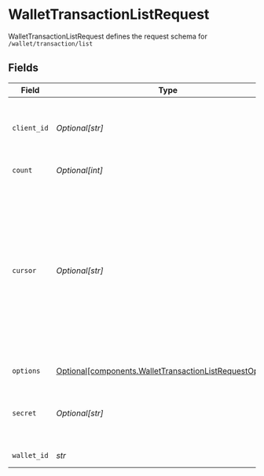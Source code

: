 # WalletTransactionListRequest

WalletTransactionListRequest defines the request schema for `/wallet/transaction/list`


## Fields

| Field                                                                                                                                                                                                                                                                                                                                                                                                      | Type                                                                                                                                                                                                                                                                                                                                                                                                       | Required                                                                                                                                                                                                                                                                                                                                                                                                   | Description                                                                                                                                                                                                                                                                                                                                                                                                |
| ---------------------------------------------------------------------------------------------------------------------------------------------------------------------------------------------------------------------------------------------------------------------------------------------------------------------------------------------------------------------------------------------------------- | ---------------------------------------------------------------------------------------------------------------------------------------------------------------------------------------------------------------------------------------------------------------------------------------------------------------------------------------------------------------------------------------------------------- | ---------------------------------------------------------------------------------------------------------------------------------------------------------------------------------------------------------------------------------------------------------------------------------------------------------------------------------------------------------------------------------------------------------- | ---------------------------------------------------------------------------------------------------------------------------------------------------------------------------------------------------------------------------------------------------------------------------------------------------------------------------------------------------------------------------------------------------------- |
| `client_id`                                                                                                                                                                                                                                                                                                                                                                                                | *Optional[str]*                                                                                                                                                                                                                                                                                                                                                                                            | :heavy_minus_sign:                                                                                                                                                                                                                                                                                                                                                                                         | Your Plaid API `client_id`. The `client_id` is required and may be provided either in the `PLAID-CLIENT-ID` header or as part of a request body.                                                                                                                                                                                                                                                           |
| `count`                                                                                                                                                                                                                                                                                                                                                                                                    | *Optional[int]*                                                                                                                                                                                                                                                                                                                                                                                            | :heavy_minus_sign:                                                                                                                                                                                                                                                                                                                                                                                         | The number of transactions to fetch                                                                                                                                                                                                                                                                                                                                                                        |
| `cursor`                                                                                                                                                                                                                                                                                                                                                                                                   | *Optional[str]*                                                                                                                                                                                                                                                                                                                                                                                            | :heavy_minus_sign:                                                                                                                                                                                                                                                                                                                                                                                         | A base64 value representing the latest transaction that has already been requested. Set this to `next_cursor` received from the previous `/wallet/transaction/list` request. If provided, the response will only contain transactions created before that transaction. If omitted, the response will contain transactions starting from the most recent, and in descending order by the `created_at` time. |
| `options`                                                                                                                                                                                                                                                                                                                                                                                                  | [Optional[components.WalletTransactionListRequestOptions]](../../models/components/wallettransactionlistrequestoptions.md)                                                                                                                                                                                                                                                                                 | :heavy_minus_sign:                                                                                                                                                                                                                                                                                                                                                                                         | Additional wallet transaction options                                                                                                                                                                                                                                                                                                                                                                      |
| `secret`                                                                                                                                                                                                                                                                                                                                                                                                   | *Optional[str]*                                                                                                                                                                                                                                                                                                                                                                                            | :heavy_minus_sign:                                                                                                                                                                                                                                                                                                                                                                                         | Your Plaid API `secret`. The `secret` is required and may be provided either in the `PLAID-SECRET` header or as part of a request body.                                                                                                                                                                                                                                                                    |
| `wallet_id`                                                                                                                                                                                                                                                                                                                                                                                                | *str*                                                                                                                                                                                                                                                                                                                                                                                                      | :heavy_check_mark:                                                                                                                                                                                                                                                                                                                                                                                         | The ID of the e-wallet to fetch transactions from                                                                                                                                                                                                                                                                                                                                                          |